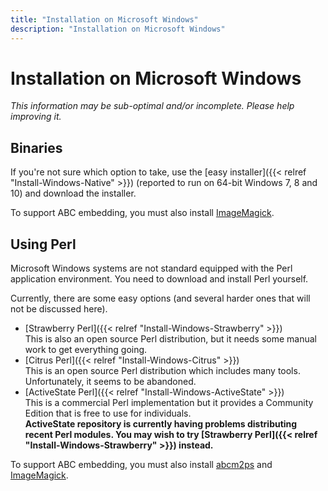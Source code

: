 ```yaml
---
title: "Installation on Microsoft Windows"
description: "Installation on Microsoft Windows"
---
```


# Installation on Microsoft Windows

_This information may be sub-optimal and/or incomplete. Please help improving it._

## Binaries

If you're not sure which option to take, use the
[easy installer]({{< relref "Install-Windows-Native" >}}) (reported to run on
64-bit Windows 7, 8 and 10) and download the installer.

To support ABC embedding, you must also install [ImageMagick](https://imagemagick.org).

## Using Perl

Microsoft Windows systems are not standard equipped with the Perl application environment. You need to download and install Perl yourself.

Currently, there are some easy options (and several harder ones that will not be discussed here).

* [Strawberry Perl]({{< relref "Install-Windows-Strawberry" >}})  
This is also an open source Perl distribution, but it needs some manual work to get everything going.
* [Citrus Perl]({{< relref "Install-Windows-Citrus" >}})  
This is an open source Perl distribution which includes many tools.
Unfortunately, it seems to be abandoned.
* [ActiveState Perl]({{< relref "Install-Windows-ActiveState" >}})  
This is a commercial Perl implementation but it provides a Community
Edition that is free to use for individuals.  
**ActiveState repository is currently having problems distributing
recent Perl modules. You may wish to try [Strawberry Perl]({{< relref "Install-Windows-Strawberry" >}}) instead.**

To support ABC embedding, you must also install
[abcm2ps](http://abcplus.sourceforge.net/) and 
[ImageMagick](https://imagemagick.org).
